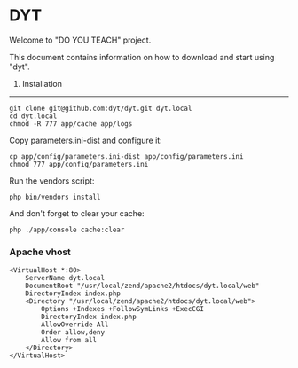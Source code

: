 DYT
========================

Welcome to "DO YOU TEACH" project.

This document contains information on how to download and start using "dyt".

1) Installation
---------------

    git clone git@github.com:dyt/dyt.git dyt.local
    cd dyt.local
    chmod -R 777 app/cache app/logs

Copy parameters.ini-dist and configure it:

    cp app/config/parameters.ini-dist app/config/parameters.ini
    chmod 777 app/config/parameters.ini

Run the vendors script:

    php bin/vendors install

And don't forget to clear your cache:

    php ./app/console cache:clear

### Apache vhost

    <VirtualHost *:80>
        ServerName dyt.local
        DocumentRoot "/usr/local/zend/apache2/htdocs/dyt.local/web"
        DirectoryIndex index.php
        <Directory "/usr/local/zend/apache2/htdocs/dyt.local/web">
            Options +Indexes +FollowSymLinks +ExecCGI
            DirectoryIndex index.php
            AllowOverride All
            Order allow,deny
            Allow from all
        </Directory>
    </VirtualHost>
